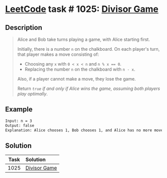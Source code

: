 # [LeetCode][leetcode] task # 1025: [Divisor Game][task]

Description
-----------

> Alice and Bob take turns playing a game, with Alice starting first.
> 
> Initially, there is a number `n` on the chalkboard. On each player's turn, that player makes a move consisting of:
> * Choosing any `x` with `0 < x < n` and `n % x == 0`.
> * Replacing the number `n` on the chalkboard with `n - x`.
> 
> Also, if a player cannot make a move, they lose the game.
> 
> Return _`true` if and only if Alice wins the game, assuming both players play optimally_.

Example
-------

```sh
Input: n = 3
Output: false
Explanation: Alice chooses 1, Bob chooses 1, and Alice has no more moves.
```

Solution
--------

| Task | Solution                 |
|:----:|:-------------------------|
| 1025 | [Divisor Game][solution] |


[leetcode]: <http://leetcode.com/>
[task]: <https://leetcode.com/problems/divisor-game/>
[solution]: <https://github.com/wellaxis/praxis-leetcode/blob/main/src/main/java/com/witalis/praxis/leetcode/task/h11/p1025/option/Practice.java>
